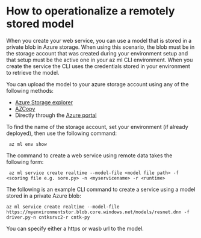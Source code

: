 # How to operationalize a remotely stored model

When you create your web service, you can use a model that is stored in a private blob in Azure storage. When using this scenario, the blob must be in the storage account that was created during your environment setup and that setup must be the active one in your az ml CLI environment. When you create the service the CLI uses the credentials stored in your environment to retrieve the model.

You can upload the model to your azure storage account using any of the following methods:

* [Azure Storage explorer](http://storageexplorer.com/)
* [AZCopy](https://docs.microsoft.com/en-us/azure/storage/storage-use-azcopy)
* Directly through the [Azure portal](https://portal.azure.com)

To find the name of the storage account, set your environment (if already deployed), then use the following command:

     az ml env show
     
The command to create a web service using remote data takes the following form:

     az ml service create realtime --model-file <model file path> -f <scoring file e.g. sore.py> -n <myservicename> -r <runtime> 

The following is an example CLI command to create a service using a model stored in a private Azure blob:

    az ml service create realtime --model-file https://myenvironmentstor.blob.core.windows.net/models/resnet.dnn -f driver.py-n cntksrvc2-r cntk-py 

You can specify either a https or wasb url to the model.
